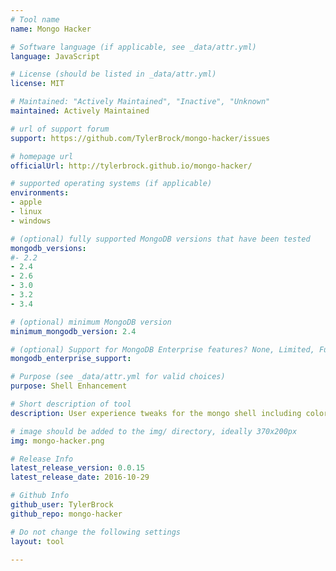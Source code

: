 ```yaml
---
# Tool name
name: Mongo Hacker

# Software language (if applicable, see _data/attr.yml)
language: JavaScript

# License (should be listed in _data/attr.yml)
license: MIT

# Maintained: "Actively Maintained", "Inactive", "Unknown"
maintained: Actively Maintained

# url of support forum
support: https://github.com/TylerBrock/mongo-hacker/issues

# homepage url
officialUrl: http://tylerbrock.github.io/mongo-hacker/

# supported operating systems (if applicable)
environments:
- apple
- linux
- windows

# (optional) fully supported MongoDB versions that have been tested
mongodb_versions:
#- 2.2
- 2.4
- 2.6
- 3.0
- 3.2
- 3.4

# (optional) minimum MongoDB version
minimum_mongodb_version: 2.4

# (optional) Support for MongoDB Enterprise features? None, Limited, Full
mongodb_enterprise_support: 

# Purpose (see _data/attr.yml for valid choices)
purpose: Shell Enhancement

# Short description of tool
description: User experience tweaks for the mongo shell including colorized output, fluent aggregation helpers, and command/API additions.

# image should be added to the img/ directory, ideally 370x200px
img: mongo-hacker.png

# Release Info
latest_release_version: 0.0.15
latest_release_date: 2016-10-29

# Github Info
github_user: TylerBrock
github_repo: mongo-hacker

# Do not change the following settings
layout: tool

---
```


